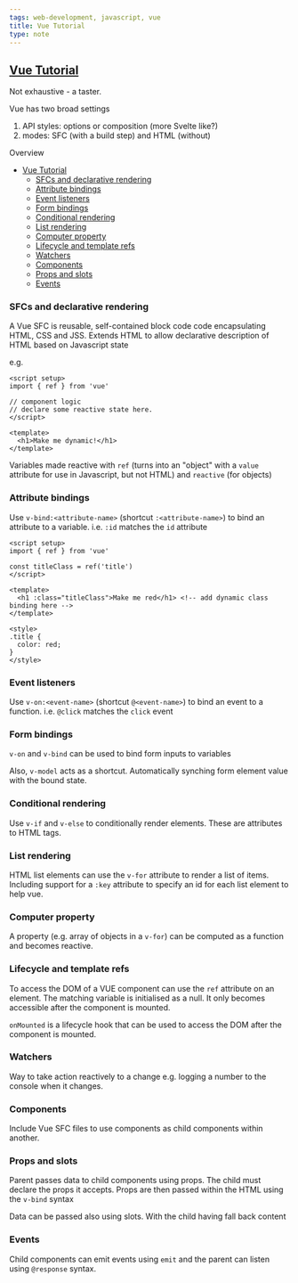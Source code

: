 ```yaml
---
tags: web-development, javascript, vue
title: Vue Tutorial
type: note
---
```

## [Vue Tutorial](https://vuejs.org/tutorial/#step-1)

Not exhaustive - a taster.

Vue has two broad settings

1. API styles: options or composition (more Svelte like?)
2. modes: SFC (with a build step) and HTML (without)

Overview

- [Vue Tutorial](#vue-tutorial)
  - [SFCs and declarative rendering](#sfcs-and-declarative-rendering)
  - [Attribute bindings](#attribute-bindings)
  - [Event listeners](#event-listeners)
  - [Form bindings](#form-bindings)
  - [Conditional rendering](#conditional-rendering)
  - [List rendering](#list-rendering)
  - [Computer property](#computer-property)
  - [Lifecycle and template refs](#lifecycle-and-template-refs)
  - [Watchers](#watchers)
  - [Components](#components)
  - [Props and slots](#props-and-slots)
  - [Events](#events)

### SFCs and declarative rendering

A Vue SFC is reusable, self-contained block code code encapsulating HTML, CSS and JSS. Extends HTML to allow declarative description of HTML based on Javascript state

e.g.  

```vue
<script setup>
import { ref } from 'vue'

// component logic
// declare some reactive state here.
</script>

<template>
  <h1>Make me dynamic!</h1>
</template>
```

Variables made reactive with `ref` (turns into an "object" with a `value` attribute for use in Javascript, but not HTML) and `reactive` (for objects)

### Attribute bindings

Use `v-bind:<attribute-name>` (shortcut `:<attribute-name>`) to bind an attribute to a variable. i.e. `:id` matches the `id` attribute

```vue
<script setup>
import { ref } from 'vue'

const titleClass = ref('title')
</script>

<template>
  <h1 :class="titleClass">Make me red</h1> <!-- add dynamic class binding here -->
</template>

<style>
.title {
  color: red;
}
</style>
```

### Event listeners

Use `v-on:<event-name>` (shortcut `@<event-name>`) to bind an event to a function. i.e. `@click` matches the `click` event

### Form bindings

`v-on` and `v-bind` can be used to bind form inputs to variables

Also, `v-model` acts as a shortcut. Automatically synching form element value with the bound state. 

### Conditional rendering

Use `v-if` and `v-else` to conditionally render elements. These are attributes to HTML tags.

### List rendering

HTML list elements can use the `v-for` attribute to render a list of items. Including support for a `:key` attribute to specify an id for each list element to help vue.

### Computer property

A property (e.g. array of objects in a `v-for`) can be computed as a function and becomes reactive.

### Lifecycle and template refs

To access the DOM of a VUE component can use the `ref` attribute on an element. The matching variable is initialised as a null. It only becomes accessible after the component is mounted. 

`onMounted` is a lifecycle hook that can be used to access the DOM after the component is mounted.

### Watchers

Way to take action reactively to a change e.g. logging a number to the console when it changes.

### Components

Include Vue SFC files to use components as child components within another.

### Props and slots

Parent passes data to child components using props. The child must declare the props it accepts. Props are then passed within the HTML using the `v-bind` syntax

Data can be passed also using slots. With the child having fall back content

### Events

Child components can emit events using `emit` and the parent can listen using `@response` syntax.